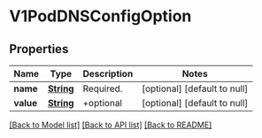 # V1PodDNSConfigOption
## Properties

Name | Type | Description | Notes
------------ | ------------- | ------------- | -------------
**name** | [**String**](string.md) | Required. | [optional] [default to null]
**value** | [**String**](string.md) | +optional | [optional] [default to null]

[[Back to Model list]](../README.md#documentation-for-models) [[Back to API list]](../README.md#documentation-for-api-endpoints) [[Back to README]](../README.md)

